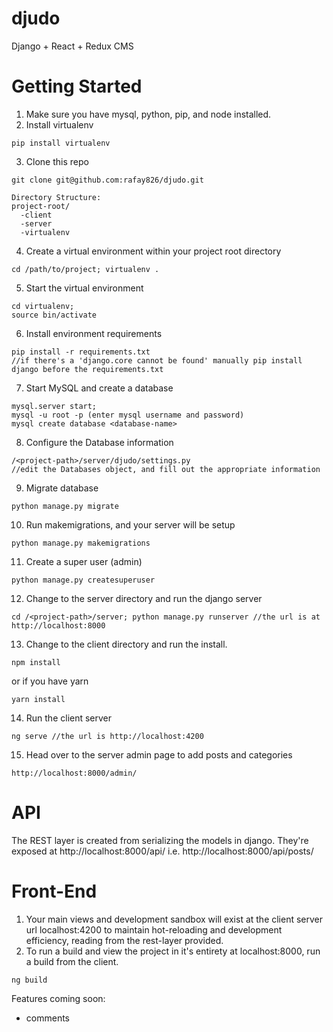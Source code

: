 # djudo
Django + React + Redux CMS

# Getting Started
1. Make sure you have mysql, python, pip, and node installed.
2. Install virtualenv
```
pip install virtualenv
```
3. Clone this repo
```
git clone git@github.com:rafay826/djudo.git
```
```
Directory Structure:
project-root/
  -client
  -server
  -virtualenv
```
4. Create a virtual environment within your project root directory
```
cd /path/to/project; virtualenv .
```
5. Start the virtual environment
```
cd virtualenv;
source bin/activate
```
6. Install environment requirements
```
pip install -r requirements.txt
//if there's a 'django.core cannot be found' manually pip install django before the requirements.txt
```
7. Start MySQL and create a database
```
mysql.server start;
mysql -u root -p (enter mysql username and password)
mysql create database <database-name>
```
8. Configure the Database information
```
/<project-path>/server/djudo/settings.py
//edit the Databases object, and fill out the appropriate information
```
9. Migrate database
```
python manage.py migrate
```
10. Run makemigrations, and your server will be setup
```
python manage.py makemigrations
```
11. Create a super user (admin)
```
python manage.py createsuperuser
```
12. Change to the server directory and run the django server
```
cd /<project-path>/server; python manage.py runserver //the url is at http://localhost:8000
```
13. Change to the client directory and run the install.
```
npm install
```
or if you have yarn
```
yarn install
```
14. Run the client server
```
ng serve //the url is http://localhost:4200
```
15. Head over to the server admin page to add posts and categories
```
http://localhost:8000/admin/
```

# API
The REST layer is created from serializing the models in django. They're exposed at http://localhost:8000/api/
i.e. http://localhost:8000/api/posts/

# Front-End
1. Your main views and development sandbox will exist at the client server url localhost:4200 to maintain hot-reloading and development efficiency, reading from the rest-layer provided.
2. To run a build and view the project in it's entirety at localhost:8000, run a build from the client.
```
ng build
```

Features coming soon:
- comments
